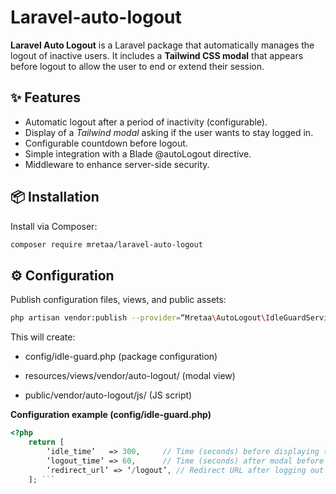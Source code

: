 # Laravel-auto-logout
**Laravel Auto Logout** is a Laravel package that automatically manages the logout of inactive users. It includes a **Tailwind CSS modal** that appears before logout to allow the user to end or extend their session.

## ✨ Features

- Automatic logout after a period of inactivity (configurable).
- Display of a *Tailwind modal* asking if the user wants to stay logged in.
- Configurable countdown before logout.
- Simple integration with a Blade @autoLogout directive.
- Middleware to enhance server-side security.

## 📦 Installation

Install via Composer:

```bash
composer require mretaa/laravel-auto-logout
```
## ⚙️ Configuration

Publish configuration files, views, and public assets:
```bash
php artisan vendor:publish --provider=“Mretaa\AutoLogout\IdleGuardServiceProvider”
```

This will create:

- config/idle-guard.php (package configuration)

- resources/views/vendor/auto-logout/ (modal view)

- public/vendor/auto-logout/js/ (JS script)


**Configuration example (config/idle-guard.php)**
```php
<?php
    return [
        ‘idle_time’   => 300,     // Time (seconds) before displaying the modal
        ‘logout_time’ => 60,      // Time (seconds) after modal before logging out
        ‘redirect_url’ => ‘/logout’, // Redirect URL after logging out
    ]; ```

